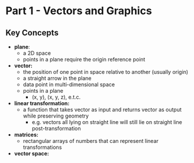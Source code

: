 # Part 1 - Vectors and Graphics
## Key Concepts
- **plane**:
    - a 2D space
    - points in a plane require the origin reference point
- **vector:**
    - the position of one point in space relative to another (usually origin)
    - a straight arrow in the plane
    - data point in multi-dimensional space
    - points in a plane
        - (x, y), (x, y, z), e.t.c.
- **linear transformation:**
    - a function that takes vector as input and returns vector as output while preserving geometry
        - e.g. vectors all lying on straight line will still lie on straight line post-transformation
- **matrices:**
    - rectangular arrays of numbers that can represent linear transformations
- **vector space:**

    